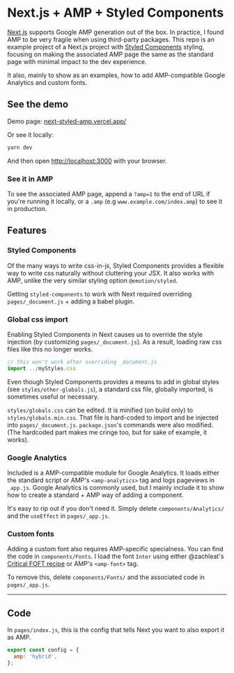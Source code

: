 # Next.js + AMP + Styled Components

[Next.js](https://nextjs.org/) supports Google AMP generation out of the box. In practice, I found AMP to be very fragile when using third-party packages. This repo is an example project of a Next.js project with [Styled Components](https://styled-components.com/) styling, focusing on making the associated AMP page the same as the standard page with minimal impact to the dev experience.

It also, mainly to show as an examples, how to add AMP-compatible Google Analytics and custom fonts.

## See the demo

Demo page: [next-styled-amp.vercel.app/](https://next-styled-amp.vercel.app/)

Or see it locally:
```bash
yarn dev
```
And then open [http://localhost:3000](http://localhost:3000) with your browser.

### See it in AMP
To see the associated AMP page, append a `?amp=1` to the end of URL if you're running it locally, or a `.amp` (e.g `www.example.com/index.amp`) to see it in production.

## Features

### Styled Components
Of the many ways to write css-in-js, Styled Components provides a flexible way to write css naturally without cluttering your JSX. It also works with AMP, unlike the very similar styling option `@emotion/styled`.

Getting `styled-components` to work with Next required overriding `pages/_document.js` + adding a babel plugin.

### Global css import
Enabling Styled Components in Next causes us to override the style injection (by customizing `pages/_document.js`). As a result, loading raw css files like this no longer works.
```js
// this won't work after overriding _document.js
import ../myStyles.css
```
Even though Styled Components provides a means to add in global styles (see `styles/other-globals.js`), a standard css file, globally imported, is sometimes useful or necessary.

`styles/globals.css` can be edited. It is minified (on build only) to `styles/globals.min.css`. That file is hard-coded to import and be injected into `pages/_document.js`. `package.json`'s commands were also modified. (The hardcoded part makes me cringe too, but for sake of example, it works).

### Google Analytics
Included is a AMP-compatible module for Google Analytics. It loads either the standard script or AMP's `<amp-analytics>` tag and logs pageviews in `_app.js`. Google Analytics is commonly used, but I mainly include it to show how to create a standard + AMP way of adding a component.

It's easy to rip out if you don't need it. Simply delete `components/Analytics/` and the `useEffect` in `pages/_app.js`.

### Custom fonts
Adding a custom font also requires AMP-specific specialness. You can find the code in `components/Fonts`. I load the font `Inter` using either @zachleat's [Critical FOFT recipe](https://github.com/zachleat/web-font-loading-recipes) or AMP's `<amp-font>` tag.

To remove this, delete `components/Fonts/` and the associated code in `pages/_app.js`.

---

## Code
In `pages/index.js`, this is the config that tells Next you want to also export it as AMP.
```js
export const config = {
  amp: 'hybrid',
};
```

